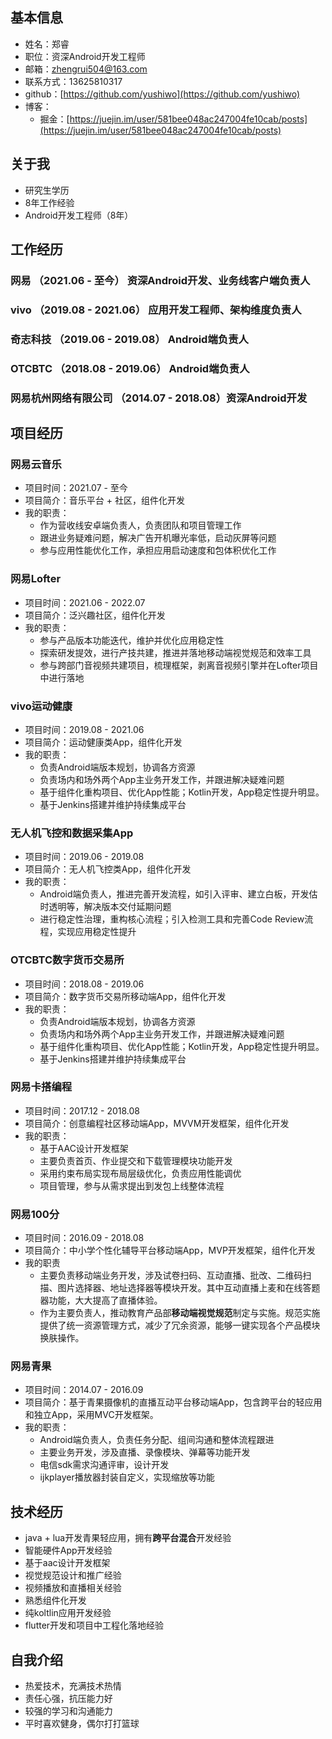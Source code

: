 ## 基本信息
+ 姓名：郑睿
+ 职位：资深Android开发工程师
+ 邮箱：zhengrui504@163.com
+ 联系方式：13625810317
+ github：[https://github.com/yushiwo](https://github.com/yushiwo)
+ 博客：
	- 掘金：[https://juejin.im/user/581bee048ac247004fe10cab/posts](https://juejin.im/user/581bee048ac247004fe10cab/posts)

## 关于我
+ 研究生学历
+ 8年工作经验
+ Android开发工程师（8年）


## 工作经历
### 网易 （2021.06 - 至今）	资深Android开发、业务线客户端负责人
### vivo （2019.08 - 2021.06）	应用开发工程师、架构维度负责人
### 奇志科技 （2019.06 - 2019.08）	Android端负责人
### OTCBTC （2018.08 - 2019.06）	Android端负责人
### 网易杭州网络有限公司 （2014.07 - 2018.08）资深Android开发

## 项目经历

### 网易云音乐
+ 项目时间：2021.07 - 至今
+ 项目简介：音乐平台 + 社区，组件化开发
+ 我的职责：
	- 作为营收线安卓端负责人，负责团队和项目管理工作
	- 跟进业务疑难问题，解决广告开机曝光率低，启动灰屏等问题
	- 参与应用性能优化工作，承担应用启动速度和包体积优化工作
	
### 网易Lofter
+ 项目时间：2021.06 - 2022.07
+ 项目简介：泛兴趣社区，组件化开发
+ 我的职责：
	- 参与产品版本功能迭代，维护并优化应用稳定性
	- 探索研发提效，进行产技共建，推进并落地移动端视觉规范和效率工具
	- 参与跨部门音视频共建项目，梳理框架，剥离音视频引擎并在Lofter项目中进行落地

### vivo运动健康
+ 项目时间：2019.08 - 2021.06
+ 项目简介：运动健康类App，组件化开发
+ 我的职责：
	- 负责Android端版本规划，协调各方资源
	- 负责场内和场外两个App主业务开发工作，并跟进解决疑难问题
	- 基于组件化重构项目、优化App性能；Kotlin开发，App稳定性提升明显。
	- 基于Jenkins搭建并维护持续集成平台

### ⽆⼈机⻜控和数据采集App
+ 项⽬时间：2019.06 - 2019.08
+ 项⽬简介：⽆⼈机⻜控类App，组件化开发
+ 我的职责：
    - Android端负责⼈，推进完善开发流程，如引⼊评审、建⽴⽩板，开发估时透明等，解决版本交付延期问题
    - 进⾏稳定性治理，重构核⼼流程；引⼊检测⼯具和完善Code Review流程，实现应⽤稳定性提升

### OTCBTC数字货币交易所
+ 项目时间：2018.08 - 2019.06
+ 项目简介：数字货币交易所移动端App，组件化开发
+ 我的职责：
	- 负责Android端版本规划，协调各方资源
	- 负责场内和场外两个App主业务开发工作，并跟进解决疑难问题
	- 基于组件化重构项目、优化App性能；Kotlin开发，App稳定性提升明显。
	- 基于Jenkins搭建并维护持续集成平台

### 网易卡搭编程
+ 项目时间：2017.12 - 2018.08
+ 项目简介：创意编程社区移动端App，MVVM开发框架，组件化开发
+ 我的职责：
	- 基于AAC设计开发框架
	- 主要负责首页、作业提交和下载管理模块功能开发
	- 采用约束布局实现布局层级优化，负责应用性能调优
	- 项目管理，参与从需求提出到发包上线整体流程

### 网易100分
+ 项目时间：2016.09 - 2018.08
+ 项目简介：中小学个性化辅导平台移动端App，MVP开发框架，组件化开发
+ 我的职责
	- 主要负责移动端业务开发，涉及试卷扫码、互动直播、批改、二维码扫描、图片选择器、地址选择器等模块开发。其中互动直播上麦和在线答题器功能，大大提高了直播体验。
	- 作为主要负责人，推动教育产品部**移动端视觉规范**制定与实施。规范实施提供了统一资源管理方式，减少了冗余资源，能够一键实现各个产品模块换肤操作。

### 网易青果
+ 项目时间：2014.07 - 2016.09
+ 项目简介：基于青果摄像机的直播互动平台移动端App，包含跨平台的轻应用和独立App，采用MVC开发框架。
+ 我的职责：
	- Android端负责人，负责任务分配、组间沟通和整体流程跟进
	- 主要业务开发，涉及直播、录像模块、弹幕等功能开发
	- 电信sdk需求沟通评审，设计开发
	- ijkplayer播放器封装自定义，实现缩放等功能

## 技术经历
+ java + lua开发青果轻应用，拥有**跨平台混合**开发经验
+ 智能硬件App开发经验
+ 基于aac设计开发框架
+ 视觉规范设计和推广经验
+ 视频播放和直播相关经验
+ 熟悉组件化开发
+ 纯koltlin应用开发经验
+ flutter开发和项目中工程化落地经验

## 自我介绍
+ 热爱技术，充满技术热情
+ 责任心强，抗压能力好
+ 较强的学习和沟通能力
+ 平时喜欢健身，偶尔打打篮球

